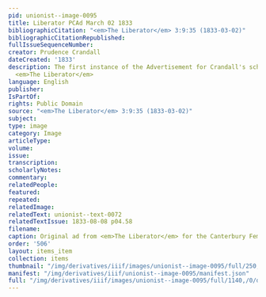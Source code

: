 ```yaml
---
pid: unionist--image-0095
title: Liberator PCAd March 02 1833
bibliographicCitation: "<em>The Liberator</em> 3:9:35 (1833-03-02)"
bibliographicCitationRepublished: 
fullIssueSequenceNumber: 
creator: Prudence Crandall
dateCreated: '1833'
description: The first instance of the Advertisement for Crandall's school run in
  <em>The Liberator</em>
language: English
publisher: 
IsPartOf: 
rights: Public Domain
source: "<em>The Liberator</em> 3:9:35 (1833-03-02)"
subject: 
type: image
category: Image
articleType: 
volume: 
issue: 
transcription: 
scholarlyNotes: 
commentary: 
relatedPeople: 
featured: 
repeated: 
relatedImage: 
relatedText: unionist--text-0072
relatedTextIssue: 1833-08-08 p04.58
filename: 
caption: Original ad from <em>The Liberator</em> for the Canterbury Female Academy.
order: '506'
layout: items_item
collection: items
thumbnail: "/img/derivatives/iiif/images/unionist--image-0095/full/250,/0/default.jpg"
manifest: "/img/derivatives/iiif/unionist--image-0095/manifest.json"
full: "/img/derivatives/iiif/images/unionist--image-0095/full/1140,/0/default.jpg"
---
```

